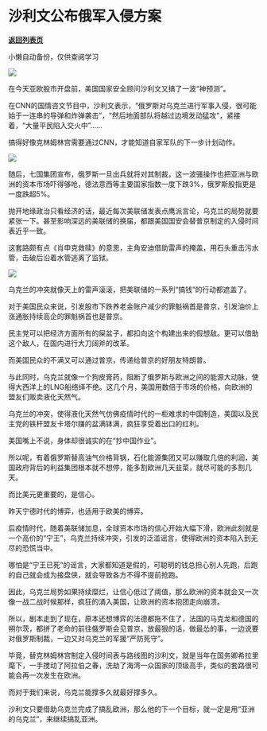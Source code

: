 # 沙利文公布俄军入侵方案

[**返回列表页**](/gzh/政事堂2019)

小懒自动备份，仅供查阅学习

![](https://mmbiz.qpic.cn/mmbiz_jpg/rxhS23yu8cOf9G8dGu7yXLvlq3QEWwWm4H1ryQXVdXedoj8KGIWDiafpEhCYjxs3Nzn3Hia0L6ZxFUIdFTHcu0NA/640?wx_fmt=jpeg)

  

在今天亚欧股市开盘前，美国国家安全顾问沙利文又搞了一波“神预测”。

  

在CNN的国情咨文节目中，沙利文表示，“俄罗斯对乌克兰进行军事入侵，很可能始于一连串的导弹和炸弹袭击”，"然后地面部队将越过边境发动猛攻"，紧接着，“大量平民陷入交火中”......

  

搞得好像克林姆林宫需要通过CNN，才能知道自家军队的下一步计划动作。  

  

![](https://mmbiz.qpic.cn/mmbiz_jpg/rxhS23yu8cOf9G8dGu7yXLvlq3QEWwWmvh508u0p39lBN2lxzxCB0zicoica7Zh2zk76kwYlVzj9mxmBVe67gbGg/640?wx_fmt=jpeg)

  

随后，七国集团宣布，俄罗斯一旦出兵就将对其制裁，这一波骚操作也把亚洲与欧洲的资本市场吓得够呛，德法意西等主要国家指数一度下跌3%，俄罗斯股指更是一度跌超5%。

  

抛开地缘政治只看经济的话，最近每次美联储发表点鹰派言论，乌克兰的局势就要紧张一下。甚至影响深远的美联储的换届，都跟美国国安会替普京制定的入侵时间表近乎一致。  

  

这套路颇有点《肖申克救赎》的意思，主角安迪借助雷声的掩盖，用石头重击污水管，击破后沿着水管逃离了监狱。

  

![](https://mmbiz.qpic.cn/mmbiz_png/rxhS23yu8cOf9G8dGu7yXLvlq3QEWwWmczCbBcPATzvicxQFB34mmc5I0aBQ3t7dhRNv7sEHY94ns3KS9jC7FKQ/640?wx_fmt=png)

  

乌克兰的冲突就像天上的雷声滚滚，把美联储的一系列“搞钱”的行动都遮盖了。  

  

对于美国民众来说，引发股市下跌养老金账户减少的罪魁祸首是普京，引发油价上涨通胀持续高企的罪魁祸首也是普京。

  

民主党可以把经济方面所有的屎盆子，都扣向这个构建出来的假想敌。更可以借助这个敌人，在国内进行大刀阔斧的改革。

  

而美国民众的不满又可以通过普京，传递给普京的好朋友特朗普。

  

与此同时，乌克兰就像一个狗皮膏药，阻断了俄罗斯与欧洲之间的能源大动脉，使得大西洋上的LNG船络绎不绝。这几个月，美国用数倍于市场的价格，向欧洲的盟友们贩卖液化天然气。

  

乌克兰的冲突，使得液化天然气仿佛疫情时代的一柜难求的中国制造，美国以及民主党的铁杆盟友卡塔尔赚的盆满钵满，疯狂享受着出口的红利。  

  

美国嘴上不说，身体却很诚实的在“抄中国作业”。

  

所以呢，有着俄罗斯替高油气价格背锅，石化能源集团又可以赚取几倍的利润，美国政府背后的利益集团根本就不想停，能多割欧洲几天韭菜，就尽可能的多割几天。

  

而比美元更重要的，是信心。  

  

昨天宁德时代的博弈，也适用于欧美的博弈。  

  

后疫情时代，随着美联储加息，全球资本市场的信心开始大幅下滑，欧洲此刻就是一个高价的“宁王”，乌克兰持续冲突，引发的泛滥谣言，使得欧洲的资本陷入到无尽的恐慌当中。  

  

哪怕是“宁王已死”的谣言，大家都知道是假的，可聪明的钱总担心别人先跑，后跑的自己就会成为接盘侠，就会导致各方不得不提前抢跑。  

  

因此，乌克兰局势如果持续糜烂，让信心低过了阈值，那么欧洲的资本就会又一次像一战二战时候那样，疯狂的涌入美国，让欧洲的资本抱团走向崩溃。

  

所以，剧本走到了现在，原本还想博弈的法德都拖不住了，法国的马克龙和德国的朔尔茨，都拼了老命的前往俄罗斯会见普京，放最狠的话，做最怂的事，一边说要对俄罗斯制裁，一边又对乌克兰的军援“严防死守”。

  

毕竟，替克林姆林宫制定入侵时间表与路线图的沙利文，就是当年在国务卿希拉里麾下，一手搅动了阿拉伯之春，洗劫了海湾一众国家的顶级高手，类似的套路很可能会再一次发生在欧洲。

  

而对于我们来说，乌克兰能撑多久就最好撑多久。

  

沙利文只要借助乌克兰完成了搞乱欧洲，那么他的下一个目标，就一定是用“亚洲的乌克兰”，来继续搞乱亚洲。

  

